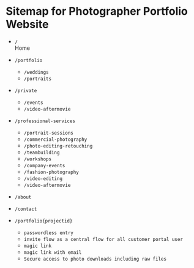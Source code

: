 # Sitemap for Photographer Portfolio Website

- `/`  
  Home
- `/portfolio`  
  - `/weddings`  
  - `/portraits`  
- `/private`  
  - `/events`
  - `/video-aftermovie`


- `/professional-services`  
  - `/portrait-sessions`  
  - `/commercial-photography`  
  - `/photo-editing-retouching`  
  - `/teambuilding`  
  - `/workshops`  
  - `/company-events`  
  - `/fashion-photography`
  - `/video-editing`
  - `/video-aftermovie`

- `/about`
- `/contact`

- `/portfolio{projectid}`  
  - `passwordless entry`
  - `invite flow as a central flow for all customer portal user`
  - `magic link`
  - `magic link with email`
  - `Secure access to photo downloads including raw files`
